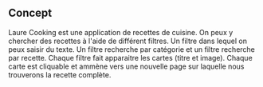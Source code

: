 ## Concept

Laure Cooking est une application de recettes de cuisine. On peux y chercher des recettes à l'aide de différent filtres.
Un filtre dans lequel on peux saisir du texte. Un filtre recherche par catégorie et un filtre recherche par recette.
Chaque filtre fait apparaitre les cartes (titre et image). Chaque carte est cliquable et ammène vers une nouvelle page sur laquelle nous trouverons la recette complète. 



